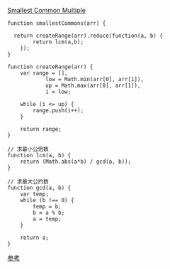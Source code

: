 [Smallest Common Multiple](https://www.freecodecamp.com/challenges/smallest-common-multiple)

    function smallestCommons(arr) {
    
      return createRange(arr).reduce(function(a, b) {
    		return lcm(a,b);
    	});
    }
    
    function createRange(arr) {
    	var range = [],
    			low = Math.min(arr[0], arr[1]),
    			up = Math.max(arr[0], arr[1]),
    			i = low;
    
    	while (i <= up) {
    		range.push(i++);
    	}
    
    	return range;
    }
    
    // 求最小公倍数
    function lcm(a, b) {
    	return (Math.abs(a*b) / gcd(a, b));
    }
    
    // 求最大公约数
    function gcd(a, b) {
    	var temp;
    	while (b !== 0) {
    		temp = b;
    		b = a % b;
    		a = temp;
    	}
    
    	return a;
    }

[参考](https://www.gorkahernandez.com/blog/fcc-bonfire-series-132-smallest-common-multiple/)